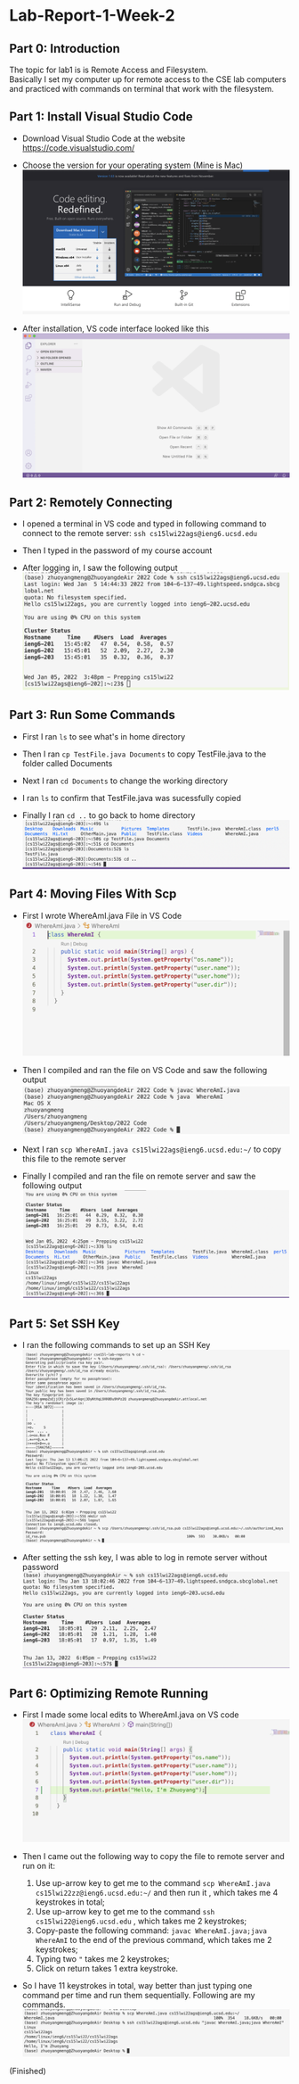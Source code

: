 # Lab-Report-1-Week-2


## Part 0: Introduction
The topic for lab1 is is Remote Access and Filesystem. \
Basically I set my computer up for remote access to the CSE lab computers and practiced with commands on terminal that work with the filesystem.


## Part 1: Install Visual Studio Code
* Download Visual Studio Code at the website   https://code.visualstudio.com/

* Choose the version for your operating system (Mine is Mac) ![Image](Installation.png)

* After installation, VS code interface looked like this ![Image](VSCode.png)


## Part 2: Remotely Connecting
* I opened a terminal in VS code and typed in following command to connect to the remote server: `ssh cs15lwi22ags@ieng6.ucsd.edu`

* Then I typed in the password of my course account

* After logging in, I saw the following output ![Image](Remote.png)


## Part 3: Run Some Commands
* First I ran `ls` to see what's in home directory

* Then I ran `cp TestFile.java Documents` to copy TestFile.java to the folder called Documents

* Next I ran `cd Documents` to change the working directory 

* I ran `ls` to confirm that TestFile.java was sucessfully copied

* Finally I ran `cd ..` to go back to home directory ![Image](TryCommands.png) 


## Part 4: Moving Files With Scp
* First I wrote WhereAmI.java File in VS Code ![Image](WhereAmI.png)

* Then I compiled and ran the file on VS Code and saw the following output ![Image](LocalRun.png)

* Next I ran `scp WhereAmI.java cs15lwi22ags@ieng6.ucsd.edu:~/` to copy this file to the remote server

* Finally I compiled and ran the file on remote server and saw the following output ![Image](RemoteRun.png)

## Part 5: Set SSH Key
* I ran the following commands to set up an SSH Key ![Image](SetKey.png)

* After setting the ssh key, I was able to log in remote server without password ![Image](LogWo.png)

## Part 6: Optimizing Remote Running
* First I made some local edits to WhereAmI.java on VS code ![Image](Edits.png)

* Then I came out the following way to copy the file to remote server and run on it: 
  1. Use up-arrow key to get me to the command `scp WhereAmI.java cs15lwi22zz@ieng6.ucsd.edu:~/` and then run it , which takes me 4 keystrokes in total; 
  2. Use up-arrow key to get me to the command `ssh cs15lwi22@ieng6.ucsd.edu` , which takes me 2 keystrokes; 
  3. Copy-paste the following command: `javac WhereAmI.java;java WhereAmI` to the end of the previous  command,   which takes me 2 keystrokes;
  4. Typing two `"` takes me 2 keystrokes;
  5. Click on return takes 1 extra keystroke. 

* So I have 11 keystrokes in total, way better than just typing one command per time and run them sequentially. Following are my commands.![Image](Optimizaion.png)






(Finished)













